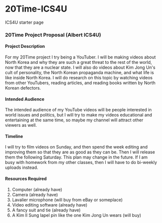 # 20Time-ICS4U
ICS4U starter page



### 20Time Project Proposal (Albert ICS4U)

#### Project Description
For my 20Time project I try being a YouTuber. I will be making videos about North Korea and why they are such a great threat
to the rest of the world, now that they are a nuclear state. I will also do videos about Kim Jong Un's cult of personality,
the North Korean propaganda machine, and what life is like inside North Korea. I will do research on this topic by watching
videos from other YouTubers, reading articles, and reading books written by North Korean defectors.

#### Intended Audience
The intended audience of my YouTube videos will be people interested in world issues and politics, but I will try to make my
videos educational and entertaining at the same time, so maybe my channel will attract other viewers as well.

#### Timeline
I will try to film videos on Sunday, and then spend the week editing and improving them so that they are as good as they can be.
Then I will release them the following Saturday. This plan may change in the future. If I am busy with homework from my other 
classes, then I will have to do bi-weekly uploads instead.

#### Resources Required
1. Computer (already have)
2. Camera (already have)
3. Lavalier microphone (will buy from eBay or someplace)
4. Video editing software (already have)
5. A fancy suit and tie (already have)
6. A Kim Il Sung lapel pin like the one Kim Jong Un wears (will buy)
